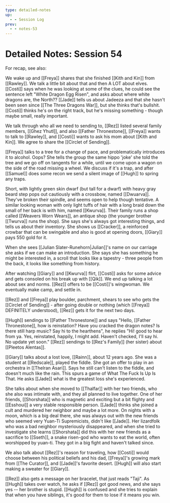 ```yaml
---
type: detailed-notes
up:
  - - Session Log
prev:
  - - notes-53
---
```


# Detailed Notes: Session 54

For recap, see also:

We wake up and [[Freya]] shares that she finished [[Kith and Kin]] from [[Rawley]]. We talk a little bit about that and then A LOT about elves. [[Costi]] says when he was looking at some of the clues, he could see the sentence left "White Dragon Egg Risen", and asks about where white dragons are, the North?? [[Jade]] tells us about Jadeeza and that she hasn't been seen since [[The Three Dragons War]], but she thinks that's bullshit. [[Costi]] thinks he's on the right track, but he's missing something - though maybe small, really important. 

We talk through who all we need to sending to, [[Rez]] listed several family members, [[Ghez Yhutl]], and also [[Father Thronestone]], [[Freya]] wants to talk to [[Rawley]], and [[Costi]] wants to ask his mom about [[Kith and Kin]]. We agree to share the [[Circlet of Sending]].

[[Freya]] talks to a tree for a change of pace, and problematically introduces it to alcohol. Oops? She tells the group the same hippo 'joke' she told the tree and we go off on tangents for a while, until we come upon a wagon on the side of the road missing a wheel. We discuss if it's a trap, and after [[Samuel]] does some recon we send a silent image of [[Hugh]] to spring any traps.

Short, with lightly green skin dwarf (but tall for a dwarf) with heavy gray beard step pops out cautiously with a crossbow, named [[Dwuarva]]. They've broken their spindle, and seems open to help though tentative. A similar looking woman with only light tuffs of hair with a long braid down the small of her back is with him, named [[Kwurva]]. Their family runs a shop called [[Weavers Worn Wears]], an antique shop (the younger brother [[Twurva]] runs the shop). She says she's always got interesting things, and tells us about their inventory. She shows us [[Cracker]], a reinforced crowbar that can be swingable and also is good at opening doors, [[Giary]] pays 550 gold for it. 

When she sees [[Julian Slater-Runehorn|Julian]]'s name on our carriage she asks if we can make an introduction. She says she has something he might be interested in, a scroll that looks like a tapestry - three people from the back, it looks like something from history. 

After watching [[Giary]] and [[Kwurva]] flirt, [[Costi]] asks for some advice and gets consoled on his break up with [[Qik]]. We end up talking a lot about sex and norms. [[Rez]] offers to be [[Costi]]'s wingwoman. We eventually make camp, and settle in. 

[[Rez]] and [[Freya]] play boulder, parchment, shears to see who gets the [[Circlet of Sending]] - after going double or nothing (which [[Freya]] DEFINITELY understood), [[Rez]] gets it for the next two days. 

[[Hugh]] sendings to [[Father Thronestone]] and says "Hello, [[Father Thronestone]], how is reinstation? Have you cracked the dragon notes? Is there still harp music? Say hi to the hearthens", he replies "Hi! good to hear from ya. Yes, reinstated, happily, I might add. Haven't checked, I'll say hi. No update yet soon." [[Rez]] sendings to [[Rez's Family]] (her sister) about [[Pleetos Alentas]]. 

[[Giary]] talks about a lost love, [[Rainn]], about 12 years ago. She was a student at [[Redscale]], played the fiddle. She got an offer to play in an orchestra in [[Thelran Asari]]. Says he still can't listen to the fiddle, and doesn't much like the rain. This spurs a game of What The Fuck Is Up Is That. He asks [[Jade]] what is the greatest loss she's experienced.

She talks about when she moved to [[Thalfar]] with her two friends, who she also was intimate with, and they all planned to live together. One of her friends, [[Shorshata]] who is magnetic and exciting but a bit flighty and [[Esshoui]] a very stable responsible person. [[Jade]] thinks she joined a cult and murdered her neighbor and maybe a lot more. On nights with a moon, which is a big deal there, she was always out with the new friends who seemed very Yuan-Ti Supremicists, didn't like [[Jade]]. Her lizardfolk who was a bad neighbor mysteriously disappeared, and when she tried to investigate she learns [[Shorshata]] did this with her new friends as a sacrifice to [[Sseth]], a snake risen-god who wants to eat the world, often worshipped by yuan-ti. They got in a big fight and haven't talked since. 

We also talk about [[Rez]]'s reason for traveling, how [[Costi]] would choose between his political beliefs and his dad, [[Freya]]'s growing mark from [[The Curator]], and [[Jade]]'s favorite desert. [[Hugh]] will also start making a sweater for [[Giary]].

[[Rez]] also gets a message on her bracelet, that just reads "Taji". As [[Hugh]] takes over watch, he asks if [[Rez]] got good news, and she says yes -- her brother is stupid. [[Hugh]] is confused and she tries to explain that when you have siblings, it's good for them to lose if it means you win. 

